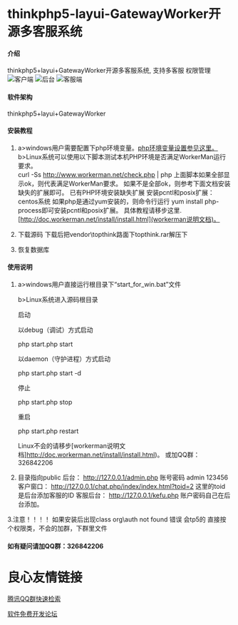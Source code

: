 # thinkphp5-layui-GatewayWorker开源多客服系统

#### 介绍
thinkphp5+layui+GatewayWorker开源多客服系统,
支持多客服
权限管理
![客户端](https://images.gitee.com/uploads/images/2019/0321/111548_c81fdcbb_1547089.jpeg "1.jpg")
![后台](https://images.gitee.com/uploads/images/2019/0321/111314_ab26f0f5_1547089.jpeg "2.jpg")
![客服端](https://images.gitee.com/uploads/images/2019/0321/111402_83ff02cd_1547089.jpeg "3.jpg")

#### 软件架构
thinkphp5+layui+GatewayWorker


#### 安装教程

1. a>windows用户需要配置下php环境变量。[php环境变量设置参见这里。](http://u.720life.cn/g/82c4d0da53fc59ac48d2bf5fdc1ba2eb6856a804fe7a5836806e8436ba03496142830c2b26cb608ac1d55d12d2f6fde7)    
   b>Linux系统可以使用以下脚本测试本机PHP环境是否满足WorkerMan运行要求。  
     curl -Ss http://www.workerman.net/check.php | php 
	 上面脚本如果全部显示ok，则代表满足WorkerMan要求。 
	 如果不是全部ok，则参考下面文档安装缺失的扩展即可。 
	 已有PHP环境安装缺失扩展 
	 安装pcntl和posix扩展： 
	 centos系统 
	 如果php是通过yum安装的，则命令行运行 yum install php-process即可安装pcntl和posix扩展。 
	 具体教程请移步这里.[http://doc.workerman.net/install/install.html](workerman说明文档)。 
	 
2. 下载源码 下载后把vendor\topthink路面下topthink.rar解压下
3. 恢复数据库

#### 使用说明

1. a>windows用户直接运行根目录下“start_for_win.bat”文件 

   b>Linux系统进入源码根目录 

   启动

   以debug（调试）方式启动

   php start.php start

   以daemon（守护进程）方式启动

   php start.php start -d

   停止

   php start.php stop

   重启

   php start.php restart
   
   Linux不会的请移步[workerman说明文档]http://doc.workerman.net/install/install.html)。
   或加QQ群：326842206
2. 目录指向public 
   后台： 
   http://127.0.0.1/admin.php 
   账号密码 admin 123456 
   客户窗口： 
   http://127.0.0.1/chat.php/index/index.html?toid=2 
   这里的toid 是后台添加客服的ID 
   客服后台： 
   http://127.0.0.1/kefu.php 
   账户密码自己在后台添加。 

3.注意！！！！
如果安装后出现class org\auth not found 错误
会tp5的 直接按个权限类，不会的加群，下群里文件
#### 如有疑问请加QQ群：326842206




 # 良心友情链接

[腾讯QQ群快速检索](http://u.720life.cn/s/8cf73f7c)

[软件免费开发论坛](http://u.720life.cn/s/bbb01dc0)
